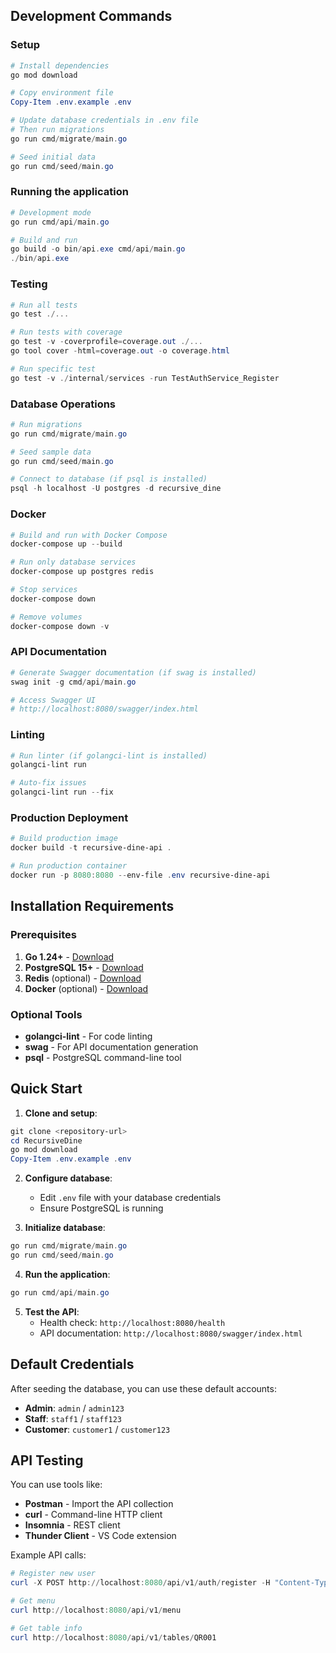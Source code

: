 ## Development Commands

### Setup
```powershell
# Install dependencies
go mod download

# Copy environment file
Copy-Item .env.example .env

# Update database credentials in .env file
# Then run migrations
go run cmd/migrate/main.go

# Seed initial data
go run cmd/seed/main.go
```

### Running the application
```powershell
# Development mode
go run cmd/api/main.go

# Build and run
go build -o bin/api.exe cmd/api/main.go
./bin/api.exe
```

### Testing
```powershell
# Run all tests
go test ./...

# Run tests with coverage
go test -v -coverprofile=coverage.out ./...
go tool cover -html=coverage.out -o coverage.html

# Run specific test
go test -v ./internal/services -run TestAuthService_Register
```

### Database Operations
```powershell
# Run migrations
go run cmd/migrate/main.go

# Seed sample data
go run cmd/seed/main.go

# Connect to database (if psql is installed)
psql -h localhost -U postgres -d recursive_dine
```

### Docker
```powershell
# Build and run with Docker Compose
docker-compose up --build

# Run only database services
docker-compose up postgres redis

# Stop services
docker-compose down

# Remove volumes
docker-compose down -v
```

### API Documentation
```powershell
# Generate Swagger documentation (if swag is installed)
swag init -g cmd/api/main.go

# Access Swagger UI
# http://localhost:8080/swagger/index.html
```

### Linting
```powershell
# Run linter (if golangci-lint is installed)
golangci-lint run

# Auto-fix issues
golangci-lint run --fix
```

### Production Deployment
```powershell
# Build production image
docker build -t recursive-dine-api .

# Run production container
docker run -p 8080:8080 --env-file .env recursive-dine-api
```

## Installation Requirements

### Prerequisites
1. **Go 1.24+** - [Download](https://golang.org/dl/)
2. **PostgreSQL 15+** - [Download](https://www.postgresql.org/download/)
3. **Redis** (optional) - [Download](https://redis.io/download/)
4. **Docker** (optional) - [Download](https://docs.docker.com/get-docker/)

### Optional Tools
- **golangci-lint** - For code linting
- **swag** - For API documentation generation
- **psql** - PostgreSQL command-line tool

## Quick Start

1. **Clone and setup**:
```powershell
git clone <repository-url>
cd RecursiveDine
go mod download
Copy-Item .env.example .env
```

2. **Configure database**:
   - Edit `.env` file with your database credentials
   - Ensure PostgreSQL is running

3. **Initialize database**:
```powershell
go run cmd/migrate/main.go
go run cmd/seed/main.go
```

4. **Run the application**:
```powershell
go run cmd/api/main.go
```

5. **Test the API**:
   - Health check: `http://localhost:8080/health`
   - API documentation: `http://localhost:8080/swagger/index.html`

## Default Credentials

After seeding the database, you can use these default accounts:

- **Admin**: `admin` / `admin123`
- **Staff**: `staff1` / `staff123`
- **Customer**: `customer1` / `customer123`

## API Testing

You can use tools like:
- **Postman** - Import the API collection
- **curl** - Command-line HTTP client
- **Insomnia** - REST client
- **Thunder Client** - VS Code extension

Example API calls:
```powershell
# Register new user
curl -X POST http://localhost:8080/api/v1/auth/register -H "Content-Type: application/json" -d '{"username":"testuser","email":"test@example.com","password":"password123"}'

# Get menu
curl http://localhost:8080/api/v1/menu

# Get table info
curl http://localhost:8080/api/v1/tables/QR001
```
